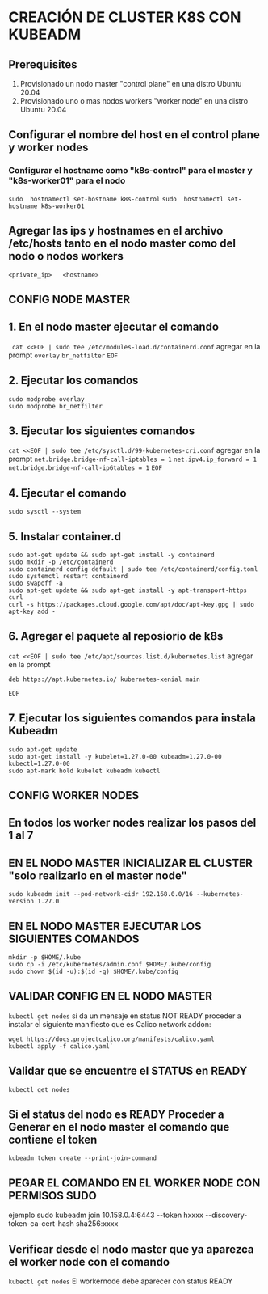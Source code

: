 # CREACIÓN DE CLUSTER K8S CON KUBEADM

## Prerequisites
1. Provisionado un nodo master "control plane" en una distro Ubuntu 20.04
2. Provisionado uno o mas  nodos workers "worker node" en una distro Ubuntu 20.04 

## Configurar el nombre del host en el control plane y worker nodes
### Configurar el hostname como "k8s-control" para el master y "k8s-worker01" para el nodo
`sudo  hostnamectl set-hostname k8s-control`
`sudo  hostnamectl set-hostname k8s-worker01`
## Agregar las ips y hostnames en el archivo /etc/hosts tanto en el nodo master como del nodo o nodos workers 
`<private_ip>   <hostname>`

## CONFIG NODE MASTER
## 1. En el nodo master ejecutar el comando
` cat <<EOF | sudo tee /etc/modules-load.d/containerd.conf`
agregar en la prompt
`overlay`
`br_netfilter`
`EOF`
## 2. Ejecutar los comandos
```
sudo modprobe overlay
sudo modprobe br_netfilter
```
## 3.  Ejecutar los siguientes comandos
`cat <<EOF | sudo tee /etc/sysctl.d/99-kubernetes-cri.conf`
agregar en la prompt
`net.bridge.bridge-nf-call-iptables = 1`
`net.ipv4.ip_forward = 1`
`net.bridge.bridge-nf-call-ip6tables = 1`
`EOF`

## 4. Ejecutar el comando
`sudo sysctl --system`

## 5. Instalar container.d
```
sudo apt-get update && sudo apt-get install -y containerd
sudo mkdir -p /etc/containerd
sudo containerd config default | sudo tee /etc/containerd/config.toml
sudo systemctl restart containerd
sudo swapoff -a
sudo apt-get update && sudo apt-get install -y apt-transport-https curl
curl -s https://packages.cloud.google.com/apt/doc/apt-key.gpg | sudo apt-key add -
```

## 6. Agregar el paquete al reposiorio de k8s
`cat <<EOF | sudo tee /etc/apt/sources.list.d/kubernetes.list`
agregar en la prompt
```
deb https://apt.kubernetes.io/ kubernetes-xenial main
```
`EOF`

## 7. Ejecutar los siguientes comandos para instala Kubeadm
```
sudo apt-get update
sudo apt-get install -y kubelet=1.27.0-00 kubeadm=1.27.0-00 kubectl=1.27.0-00
sudo apt-mark hold kubelet kubeadm kubectl 
```
## CONFIG WORKER NODES
## En todos los worker nodes realizar los pasos del 1 al 7

## EN EL NODO MASTER INICIALIZAR EL CLUSTER "solo realizarlo en el master node"
`sudo kubeadm init --pod-network-cidr 192.168.0.0/16 --kubernetes-version 1.27.0`

## EN EL NODO MASTER EJECUTAR LOS SIGUIENTES COMANDOS
```
mkdir -p $HOME/.kube
sudo cp -i /etc/kubernetes/admin.conf $HOME/.kube/config
sudo chown $(id -u):$(id -g) $HOME/.kube/config
```

## VALIDAR CONFIG EN EL NODO MASTER
`kubectl get nodes`
si da un mensaje en status NOT READY proceder a instalar el siguiente manifiesto que es Calico network addon:
```
wget https://docs.projectcalico.org/manifests/calico.yaml
kubectl apply -f calico.yaml`
```
## Validar que se encuentre el STATUS en READY
`kubectl get nodes`

## Si el status del nodo es READY  Proceder a Generar en el nodo master el comando que contiene el token
`kubeadm token create --print-join-command`

## PEGAR EL COMANDO EN EL WORKER NODE CON PERMISOS SUDO
ejemplo sudo kubeadm join 10.158.0.4:6443 --token hxxxx --discovery-token-ca-cert-hash sha256:xxxx

## Verificar desde el nodo master que ya aparezca el worker node con el comando
`kubectl get nodes`
El workernode debe aparecer con status READY
